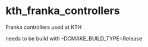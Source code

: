 # kth_franka_controllers
Franka controllers used at KTH

needs to be build with -DCMAKE_BUILD_TYPE=Release
